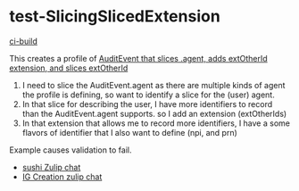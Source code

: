 # test-SlicingSlicedExtension

[ci-build](http://build.fhir.org/ig/JohnMoehrke/SlicingSlicedExtension/branches/main/index.html)

This creates a profile of [AuditEvent that slices .agent, adds extOtherId extension, and slices extOtherId](StructureDefinition-ThirdProfile.html) 

1. I need to slice the AuditEvent.agent as there are multiple kinds of agent the profile is defining, so want to identify a slice for the (user) agent.
2. In that slice for describing the user, I have more identifiers to record than the AuditEvent.agent supports. so I add an extension (extOtherIds)
3. In that extension that allows me to record more identifiers, I have a some flavors of identifier that I also want to define (npi, and prn)

Example causes validation to fail. 

- [sushi Zulip chat](https://chat.fhir.org/#narrow/stream/215610-shorthand/topic/slicing.20an.20extension.20on.20a.20slice)
- [IG Creation zulip chat](https://chat.fhir.org/#narrow/stream/179252-IG-creation/topic/slicing.20sliced.20extension)

